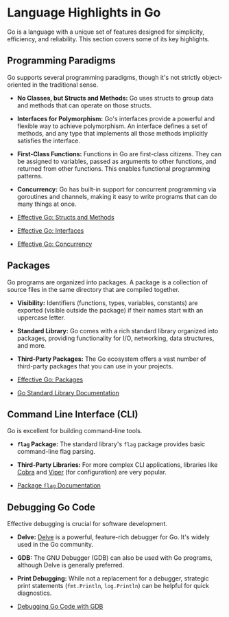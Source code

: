 # Language Highlights in Go

Go is a language with a unique set of features designed for simplicity, efficiency, and reliability. This section covers some of its key highlights.

## Programming Paradigms

Go supports several programming paradigms, though it's not strictly object-oriented in the traditional sense.

- **No Classes, but Structs and Methods:** Go uses structs to group data and methods that can operate on those structs.
- **Interfaces for Polymorphism:** Go's interfaces provide a powerful and flexible way to achieve polymorphism. An interface defines a set of methods, and any type that implements all those methods implicitly satisfies the interface.
- **First-Class Functions:** Functions in Go are first-class citizens. They can be assigned to variables, passed as arguments to other functions, and returned from other functions. This enables functional programming patterns.
- **Concurrency:** Go has built-in support for concurrent programming via goroutines and channels, making it easy to write programs that can do many things at once.

- [Effective Go: Structs and Methods](https://golang.org/doc/effective_go.html#structs_and_methods)
- [Effective Go: Interfaces](https://golang.org/doc/effective_go.html#interfaces_and_types)
- [Effective Go: Concurrency](https://golang.org/doc/effective_go.html#concurrency)

## Packages

Go programs are organized into packages. A package is a collection of source files in the same directory that are compiled together.

- **Visibility:** Identifiers (functions, types, variables, constants) are exported (visible outside the package) if their names start with an uppercase letter.
- **Standard Library:** Go comes with a rich standard library organized into packages, providing functionality for I/O, networking, data structures, and more.
- **Third-Party Packages:** The Go ecosystem offers a vast number of third-party packages that you can use in your projects.

- [Effective Go: Packages](https://golang.org/doc/effective_go.html#packages)
- [Go Standard Library Documentation](https://pkg.go.dev/std)

## Command Line Interface (CLI)

Go is excellent for building command-line tools.

- **`flag` Package:** The standard library's `flag` package provides basic command-line flag parsing.
- **Third-Party Libraries:** For more complex CLI applications, libraries like [Cobra](https://github.com/spf13/cobra) and [Viper](https://github.com/spf13/viper) (for configuration) are very popular.

- [Package `flag` Documentation](https://pkg.go.dev/flag)

## Debugging Go Code

Effective debugging is crucial for software development.

- **Delve:** [Delve](https://github.com/go-delve/delve) is a powerful, feature-rich debugger for Go. It's widely used in the Go community.
- **GDB:** The GNU Debugger (GDB) can also be used with Go programs, although Delve is generally preferred.
- **Print Debugging:** While not a replacement for a debugger, strategic print statements (`fmt.Println`, `log.Println`) can be helpful for quick diagnostics.

- [Debugging Go Code with GDB](https://golang.org/doc/gdb)
